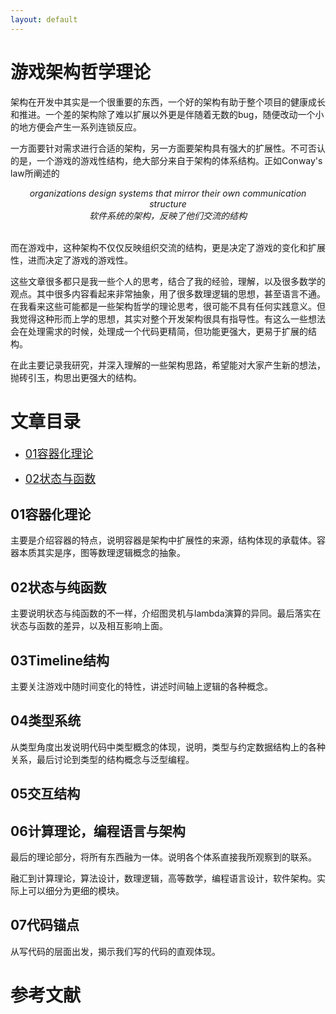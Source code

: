 ```yaml
---
layout: default
---
```


# 游戏架构哲学理论


架构在开发中其实是一个很重要的东西，一个好的架构有助于整个项目的健康成长和推进。一个差的架构除了难以扩展以外更是伴随着无数的bug，随便改动一个小的地方便会产生一系列连锁反应。

一方面要针对需求进行合适的架构，另一方面要架构具有强大的扩展性。不可否认的是，一个游戏的游戏性结构，绝大部分来自于架构的体系结构。正如Conway's law所阐述的

<center><i>organizations design systems that mirror their own communication structure</i></center>

<center><i>软件系统的架构，反映了他们交流的结构</i></center>

<br>

而在游戏中，这种架构不仅仅反映组织交流的结构，更是决定了游戏的变化和扩展性，进而决定了游戏的游戏性。


这些文章很多都只是我一些个人的思考，结合了我的经验，理解，以及很多数学的观点。其中很多内容看起来非常抽象，用了很多数理逻辑的思想，甚至语言不通。在我看来这些可能都是一些架构哲学的理论思考，很可能不具有任何实践意义。但我觉得这种形而上学的思想，其实对整个开发架构很具有指导性。有这么一些想法会在处理需求的时候，处理成一个代码更精简，但功能更强大，更易于扩展的结构。

在此主要记录我研究，并深入理解的一些架构思路，希望能对大家产生新的想法，抛砖引玉，构思出更强大的结构。


# 文章目录

* <font size=4>[01容器化理论](./01容器化理论.md)</font>

* <font size=4>[02状态与函数](./02状态与函数.md)</font>

## 01容器化理论

主要是介绍容器的特点，说明容器是架构中扩展性的来源，结构体现的承载体。容器本质其实是序，图等数理逻辑概念的抽象。

## 02状态与纯函数

主要说明状态与纯函数的不一样，介绍图灵机与lambda演算的异同。最后落实在状态与函数的差异，以及相互影响上面。


## 03Timeline结构

主要关注游戏中随时间变化的特性，讲述时间轴上逻辑的各种概念。

## 04类型系统

从类型角度出发说明代码中类型概念的体现，说明，类型与约定数据结构上的各种关系，最后讨论到类型的结构概念与泛型编程。

## 05交互结构

## 06计算理论，编程语言与架构

最后的理论部分，将所有东西融为一体。说明各个体系直接我所观察到的联系。

融汇到计算理论，算法设计，数理逻辑，高等数学，编程语言设计，软件架构。实际上可以细分为更细的模块。

## 07代码锚点

从写代码的层面出发，揭示我们写的代码的直观体现。

# 参考文献
